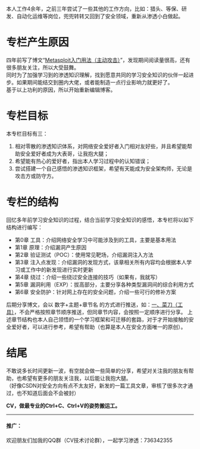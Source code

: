 本人工作4余年，之前三年尝试了一些其他的工作方向，比如：猎头、等保、研发、自动化运维等岗位，兜兜转转又回到了安全领域，重新从渗透小白做起。  

# 专栏产生原因  

四年前写了博文“[Metasploit入门用法（主动攻击）](https://blog.csdn.net/wsh19930305/article/details/72855660)”，发现期间阅读量很高，还有很多朋友关注，所以大受鼓舞。  
同时为了加强学习到的渗透知识理解，找到愿意共同的学习安全知识的伙伴一起进步。如果期间能结交到圈内大佬，或者能制造一点行业影响力就更好了。  
基于以上功利的原因，所以开始重新编辑博客。  

# 专栏目标  

本专栏目标有三：  
1. 相对零散的渗透知识体系，对网络安全爱好者入门相对友好些，并且希望能帮助安全爱好者成为大表哥，让我抱大腿；  
2. 希望能有热心的爱好者，指出本人学习过程中的认知错误；  
3. 尝试搭建一个自己感悟的渗透知识框架，希望有天能成为安全架构师，无论是攻击方或防守方。  

# 专栏的结构  

回忆多年前学习安全知识的过程，结合当前学习安全知识的感悟，本专栏将以如下结构进行编写：  

+ 第0章 工具：介绍网络安全学习中可能涉及到的工具，主要是基本用法  
+ 第1章 原理：介绍漏洞产生原因  
+ 第2章 验证测试（POC）：使用常见靶场，介绍漏洞注入方法  
+ 第3章 注入点发现：介绍漏洞的发现方式，该章相关所有内容均会根据本人学习或工作中的新发现进行实时更新  
+ 第4章 绕过：介绍一些绕过安全连接的技巧（如果有，我就写）  
+ 第5章 漏洞利用（EXP）：拔高部分，主要分享各种类型漏洞间的综合利用方式  
+ 第6章 安全防护：针对网上存在的安全问题，介绍一些可行的修补方案  

后期分享博文，会以 数字+主题+章节名 的方式进行推送，如：[一、菜刀（工具）](https://blog.csdn.net/wsh19930305/article/details/115792225)，不会严格按照章节顺序推送，但同章节内容，会按照一定顺序进行分享。
上述章节结构也本人自己领悟的一个学习框架和可迁移的套路，对于才开始接触的安全爱好者，可以进行参考，希望有帮助（也算是本人在安全方面唯一的原创）。

# 结尾

不敢说多长时间更新一波，有空就会做一些简单的分享，希望对关注我的朋友有帮助，也希望有更多的朋友关注我，以后能让我抱大腿。  
（好像CSDN对安全方向有点不太友好，新发的一篇工具文章，审核了很多次才通过，也不知道后面会不会被封）  

**CV，做最专业的Ctrl+C、Ctrl+V的姿势搬运工。**

-------
#### 推广：
欢迎朋友们加我的QQ群（CV技术讨论群），一起学习渗透：736342355
